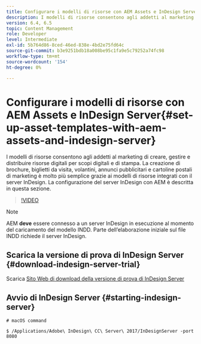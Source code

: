 ```yaml
---
title: Configurare i modelli di risorse con AEM Assets e InDesign Server
description: I modelli di risorse consentono agli addetti al marketing di creare, gestire e distribuire risorse digitali per scopi digitali e di stampa. La creazione di brochure, biglietti da visita, volantini, annunci pubblicitari e cartoline postali di marketing è molto più semplice grazie ai modelli di risorse integrati con il server InDesign. La configurazione del server InDesign con AEM è descritta in questa sezione.
version: 6.4, 6.5
topic: Content Management
role: Developer
level: Intermediate
exl-id: 5b764d86-8ced-46ed-838e-4bd2e75fd64c
source-git-commit: b3e9251bdb18a008be95c1fa9e5c79252a74fc98
workflow-type: tm+mt
source-wordcount: '154'
ht-degree: 0%

---
```


# Configurare i modelli di risorse con AEM Assets e InDesign Server{#set-up-asset-templates-with-aem-assets-and-indesign-server}

I modelli di risorse consentono agli addetti al marketing di creare, gestire e distribuire risorse digitali per scopi digitali e di stampa. La creazione di brochure, biglietti da visita, volantini, annunci pubblicitari e cartoline postali di marketing è molto più semplice grazie ai modelli di risorse integrati con il server InDesign. La configurazione del server InDesign con AEM è descritta in questa sezione.

>[!VIDEO](https://video.tv.adobe.com/v/17069?quality=12&learn=on)

>[!NOTE]
>
>AEM **deve** essere connesso a un server InDesign in esecuzione al momento del caricamento del modello INDD. Parte dell’elaborazione iniziale sul file INDD richiede il server InDesign.

## Scarica la versione di prova di InDesign Server {#download-indesign-server-trial}

Scarica [Sito Web di download della versione di prova di InDesign Server](https://www.adobeprerelease.com/)

## Avvio di InDesign Server {#starting-indesign-server}

```shell
# macOS command

$ /Applications/Adobe\ InDesign\ CC\ Server\ 2017/InDesignServer -port 8080
```
